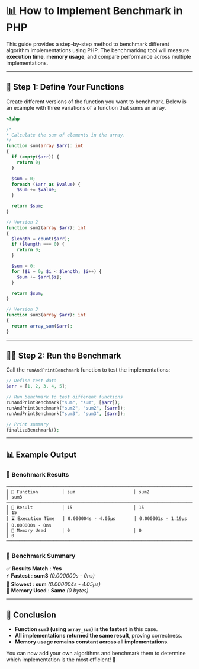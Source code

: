 # 📊 How to Implement Benchmark in PHP

This guide provides a step-by-step method to benchmark different algorithm implementations using PHP. The benchmarking tool will measure **execution time**, **memory usage**, and compare performance across multiple implementations.

---

## 🚀 Step 1: Define Your Functions

Create different versions of the function you want to benchmark. Below is an example with three variations of a function that sums an array.

```php
<?php

/*
* Calculate the sum of elements in the array.
*/
function sum(array $arr): int
{
  if (empty($arr)) {
    return 0;
  }

  $sum = 0;
  foreach ($arr as $value) {
    $sum += $value;
  }

  return $sum;
}

// Version 2
function sum2(array $arr): int
{
  $length = count($arr);
  if ($length === 0) {
    return 0;
  }

  $sum = 0;
  for ($i = 0; $i < $length; $i++) {
    $sum += $arr[$i];
  }

  return $sum;
}

// Version 3
function sum3(array $arr): int
{
  return array_sum($arr);
}
```

---

## 🏃‍♂️ Step 2: Run the Benchmark

Call the `runAndPrintBenchmark` function to test the implementations:

```php
// Define test data
$arr = [1, 2, 3, 4, 5];

// Run benchmark to test different functions
runAndPrintBenchmark("sum", "sum", [$arr]);
runAndPrintBenchmark("sum2", "sum2", [$arr]);
runAndPrintBenchmark("sum3", "sum3", [$arr]);

// Print summary
finalizeBenchmark();
```

---

## 📊 Example Output

### **🔹 Benchmark Results**

```
════════════════════════════════════════════════════════════════════════════════════════════════════
│ 📌 Function         │ sum                      │ sum2                     │ sum3                        
────────────────────────────────────────────────────────────────────────────────────────────────────
│ 🔹 Result           │ 15                       │ 15                       │ 15                          
│ ⏳ Execution Time   │ 0.000004s - 4.05µs       │ 0.000001s - 1.19µs       │ 0.000000s - 0ns              
│ 💾 Memory Used      │ 0                        │ 0                        │ 0                           
════════════════════════════════════════════════════════════════════════════════════════════════════
```

### **📜 Benchmark Summary**

✅ **Results Match**   : **Yes**  
⚡ **Fastest**         : **sum3** _(0.000000s - 0ns)_  
🐢 **Slowest**         : **sum** _(0.000004s - 4.05µs)_  
💾 **Memory Used**     : **Same** _(0 bytes)_  

---

## 🎯 Conclusion

- **Function `sum3` (using `array_sum`) is the fastest** in this case.
- **All implementations returned the same result**, proving correctness.
- **Memory usage remains constant across all implementations**.

You can now add your own algorithms and benchmark them to determine which implementation is the most efficient! 🚀

